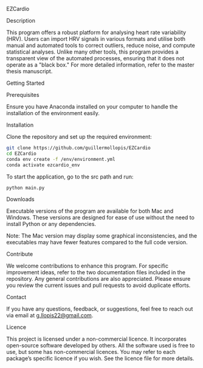 EZCardio

Description

This program offers a robust platform for analysing heart rate variability (HRV). Users can import HRV signals in various formats and utilise both manual and automated tools to correct outliers, reduce noise, and compute statistical analyses. Unlike many other tools, this program provides a transparent view of the automated processes, ensuring that it does not operate as a "black box." For more detailed information, refer to the master thesis manuscript.

Getting Started

Prerequisites

Ensure you have Anaconda installed on your computer to handle the installation of the environment easily.

Installation

Clone the repository and set up the required environment:
```bash
git clone https://github.com/guillermollopis/EZCardio
cd EZCardio
conda env create -f /env/environment.yml
conda activate ezcardio_env
```
To start the application, go to the src path and run:
```bash
python main.py
```
Downloads

Executable versions of the program are available for both Mac and Windows. These versions are designed for ease of use without the need to install Python or any dependencies.

Note: The Mac version may display some graphical inconsistencies, and the executables may have fewer features compared to the full code version.

Contribute

We welcome contributions to enhance this program. For specific improvement ideas, refer to the two documentation files included in the repository. Any general contributions are also appreciated. Please ensure you review the current issues and pull requests to avoid duplicate efforts.

Contact

If you have any questions, feedback, or suggestions, feel free to reach out via email at g.llopis22@gmail.com.

Licence

This project is licensed under a non-commercial licence. It incorporates open-source software developed by others. All the software used is free to use, but some has non-commercial licences. You may refer to each package’s specific licence if you wish. See the licence file for more details.

